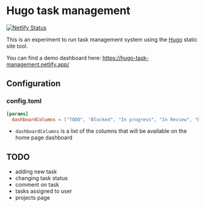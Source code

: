# Hugo task management

[![Netlify Status](https://api.netlify.com/api/v1/badges/0b3440bc-a273-493c-b081-b602f7bf741c/deploy-status)](https://app.netlify.com/sites/hugo-task-management/deploys)

This is an experiment to run task management system using the [Hugo](https://gohugo.io/) static site tool.

You can find a demo dashboard here: https://hugo-task-management.netlify.app/

## Configuration

### config.toml

```toml
[params]
  dashboardColumns = ["TODO", "Blocked", "In progress", "In Review", "Done"]
```

* `dashboardColumns` is a list of the columns that will be available on the home page dashboard


## TODO
* adding new task
* changing task status
* comment on task
* tasks assigned to user
* projects page